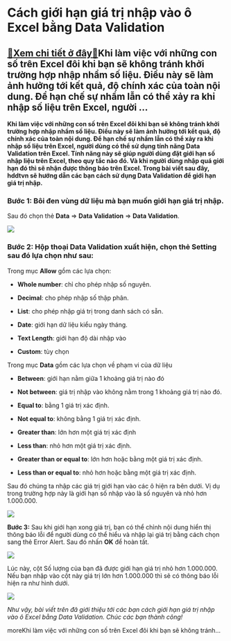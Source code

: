 Cách giới hạn giá trị nhập vào ô Excel bằng Data Validation
===========================================================

[:gift:Xem chi tiết ở đây:gift:](https://hddtvn.com/cach-gioi-han-gia-tri-nhap-vao-o-excel-bang-data-validation/)Khi làm việc với những con số trên Excel đôi khi bạn sẽ không tránh khởi trường hợp nhập nhầm số liệu. Điều này sẽ làm ảnh hưởng tới kết quả, độ chính xác của toàn nội dung. Để hạn chế sự nhầm lẫn có thể xảy ra khi nhập số liệu trên Excel, người …
-------------------------------------------------------------------------------------------------------------------------------------------------------------------------------------------------------------------------------------------------------

**Khi làm việc với những con số trên Excel đôi khi bạn sẽ không tránh khởi trường hợp nhập nhầm số liệu. Điều này sẽ làm ảnh hưởng tới kết quả, độ chính xác của toàn nội dung. Để hạn chế sự nhầm lẫn có thể xảy ra khi nhập số liệu trên Excel, người dùng có thể sử dụng tính năng Data Validation trên Excel. Tính năng này sẽ giúp người dùng đặt giới hạn số nhập liệu trên Excel, theo quy tắc nào đó. Và khi người dùng nhập quá giới hạn đó thì sẽ nhận được thông báo trên Excel. Trong bài viết sau đây, hddtvn sẽ hướng dẫn các bạn cách sử dụng Data Validation để giới hạn giá trị nhập.**


### Bước 1: Bôi đen vùng dữ liệu mà bạn muốn giới hạn giá trị nhập.


Sau đó chọn thẻ **Data** => **Data Validation** => **Data Validation**.


[![](https://hddtvn.com/wp-content/uploads/2021/01/JATCm5y.png)](https://hddtvn.com/wp-content/uploads/2021/01/JATCm5y.png)


### Bước 2: Hộp thoại Data Validation xuất hiện, chọn thẻ Setting sau đó lựa chọn như sau:


Trong mục **Allow** gồm các lựa chọn:




* **Whole number**: chỉ cho phép nhập số nguyên.

* **Decimal**: cho phép nhập số thập phân.

* **List**: cho phép nhập giá trị trong danh sách có sẵn.

* **Date**: giới hạn dữ liệu kiểu ngày tháng.

* **Text Length**: giới hạn độ dài nhập vào

* **Custom**: tùy chọn



Trong mục **Data** gồm các lựa chọn về phạm vi của dữ liệu




* **Between**: giới hạn nằm giữa 1 khoảng giá trị nào đó

* **Not between**: giá trị nhập vào không nằm trong 1 khoảng giá trị nào đó.

* **Equal to**: bằng 1 giá trị xác định.

* **Not equal to**: không bằng 1 giá trị xác định.

* **Greater than**: lớn hơn một giá trị xác định

* **Less than**: nhỏ hơn một giá trị xác định.

* **Greater than or equal to**: lớn hơn hoặc bằng một giá trị xác định.

* **Less than or equal to**: nhỏ hơn hoặc bằng một giá trị xác định.



Sau đó chúng ta nhập các giá trị giới hạn vào các ô hiện ra bên dưới. Vị dụ trong trường hợp này là giới hạn số nhập vào là số nguyên và nhỏ hơn 1.000.000.


![](https://hddtvn.com/wp-content/uploads/2021/01/WMwy9JQ.png)


**Bước 3:** Sau khi giới hạn xong giá trị, bạn có thể chỉnh nội dung hiển thị thông báo lỗi để người dùng có thể hiểu và nhập lại giá trị bằng cách chọn sang thẻ Error Alert. Sau đó nhấn **OK** để hoàn tất.


![](https://hddtvn.com/wp-content/uploads/2021/01/mFhNn2a.png)


Lúc này, cột Số lượng của bạn đã được giới hạn giá trị nhỏ hơn 1.000.000. Nếu bạn nhập vào cột này giá trị lớn hơn 1.000.000 thì sẽ có thông báo lỗi hiện ra như hình dưới.


![](https://hddtvn.com/wp-content/uploads/2021/01/RlDdRBf.png)


*Như vậy, bài viết trên đã giới thiệu tới các bạn cách giới hạn giá trị nhập vào ô Excel bằng Data Validation. Chúc các bạn thành công!*


moreKhi làm việc với những con số trên Excel đôi khi bạn sẽ không tránh…

